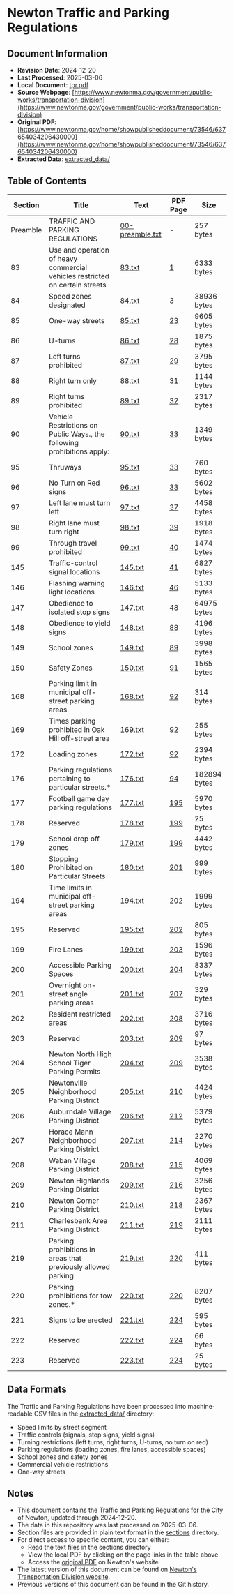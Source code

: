 # Newton Traffic and Parking Regulations

## Document Information

- **Revision Date**: 2024-12-20
- **Last Processed**: 2025-03-06
- **Local Document**: [tpr.pdf](tpr.pdf)
- **Source Webpage**: [https://www.newtonma.gov/government/public-works/transportation-division](https://www.newtonma.gov/government/public-works/transportation-division)
- **Original PDF**: [https://www.newtonma.gov/home/showpublisheddocument/73546/637654034206430000](https://www.newtonma.gov/home/showpublisheddocument/73546/637654034206430000)
- **Extracted Data**: [extracted_data/](extracted_data/)

## Table of Contents

| Section | Title | Text | PDF Page | Size |
|---------|-------|------|----------|------|
| Preamble | TRAFFIC AND PARKING REGULATIONS | [00-preamble.txt](sections/00-preamble.txt) | - | 257 bytes |
| 83 | Use and operation of heavy commercial vehicles restricted on certain streets | [83.txt](sections/83.txt) | [1](https://www.newtonma.gov/home/showpublisheddocument/73546/637654034206430000#page=1) | 6333 bytes |
| 84 | Speed zones designated | [84.txt](sections/84.txt) | [3](https://www.newtonma.gov/home/showpublisheddocument/73546/637654034206430000#page=3) | 38936 bytes |
| 85 | One-way streets | [85.txt](sections/85.txt) | [23](https://www.newtonma.gov/home/showpublisheddocument/73546/637654034206430000#page=23) | 9605 bytes |
| 86 | U-turns | [86.txt](sections/86.txt) | [28](https://www.newtonma.gov/home/showpublisheddocument/73546/637654034206430000#page=28) | 1875 bytes |
| 87 | Left turns prohibited | [87.txt](sections/87.txt) | [29](https://www.newtonma.gov/home/showpublisheddocument/73546/637654034206430000#page=29) | 3795 bytes |
| 88 | Right turn only | [88.txt](sections/88.txt) | [31](https://www.newtonma.gov/home/showpublisheddocument/73546/637654034206430000#page=31) | 1144 bytes |
| 89 | Right turns prohibited | [89.txt](sections/89.txt) | [32](https://www.newtonma.gov/home/showpublisheddocument/73546/637654034206430000#page=32) | 2317 bytes |
| 90 | Vehicle Restrictions on Public Ways., the following prohibitions apply: | [90.txt](sections/90.txt) | [33](https://www.newtonma.gov/home/showpublisheddocument/73546/637654034206430000#page=33) | 1349 bytes |
| 95 | Thruways | [95.txt](sections/95.txt) | [33](https://www.newtonma.gov/home/showpublisheddocument/73546/637654034206430000#page=33) | 760 bytes |
| 96 | No Turn on Red signs | [96.txt](sections/96.txt) | [33](https://www.newtonma.gov/home/showpublisheddocument/73546/637654034206430000#page=33) | 5602 bytes |
| 97 | Left lane must turn left | [97.txt](sections/97.txt) | [37](https://www.newtonma.gov/home/showpublisheddocument/73546/637654034206430000#page=37) | 4458 bytes |
| 98 | Right lane must turn right | [98.txt](sections/98.txt) | [39](https://www.newtonma.gov/home/showpublisheddocument/73546/637654034206430000#page=39) | 1918 bytes |
| 99 | Through travel prohibited | [99.txt](sections/99.txt) | [40](https://www.newtonma.gov/home/showpublisheddocument/73546/637654034206430000#page=40) | 1474 bytes |
| 145 | Traffic-control signal locations | [145.txt](sections/145.txt) | [41](https://www.newtonma.gov/home/showpublisheddocument/73546/637654034206430000#page=41) | 6827 bytes |
| 146 | Flashing warning light locations | [146.txt](sections/146.txt) | [46](https://www.newtonma.gov/home/showpublisheddocument/73546/637654034206430000#page=46) | 5133 bytes |
| 147 | Obedience to isolated stop signs | [147.txt](sections/147.txt) | [48](https://www.newtonma.gov/home/showpublisheddocument/73546/637654034206430000#page=48) | 64975 bytes |
| 148 | Obedience to yield signs | [148.txt](sections/148.txt) | [88](https://www.newtonma.gov/home/showpublisheddocument/73546/637654034206430000#page=88) | 4196 bytes |
| 149 | School zones | [149.txt](sections/149.txt) | [89](https://www.newtonma.gov/home/showpublisheddocument/73546/637654034206430000#page=89) | 3998 bytes |
| 150 | Safety Zones | [150.txt](sections/150.txt) | [91](https://www.newtonma.gov/home/showpublisheddocument/73546/637654034206430000#page=91) | 1565 bytes |
| 168 | Parking limit in municipal off-street parking areas | [168.txt](sections/168.txt) | [92](https://www.newtonma.gov/home/showpublisheddocument/73546/637654034206430000#page=92) | 314 bytes |
| 169 | Times parking prohibited in Oak Hill off-street area | [169.txt](sections/169.txt) | [92](https://www.newtonma.gov/home/showpublisheddocument/73546/637654034206430000#page=92) | 255 bytes |
| 172 | Loading zones | [172.txt](sections/172.txt) | [92](https://www.newtonma.gov/home/showpublisheddocument/73546/637654034206430000#page=92) | 2394 bytes |
| 176 | Parking regulations pertaining to particular streets.* | [176.txt](sections/176.txt) | [94](https://www.newtonma.gov/home/showpublisheddocument/73546/637654034206430000#page=94) | 182894 bytes |
| 177 | Football game day parking regulations | [177.txt](sections/177.txt) | [195](https://www.newtonma.gov/home/showpublisheddocument/73546/637654034206430000#page=195) | 5970 bytes |
| 178 | Reserved | [178.txt](sections/178.txt) | [199](https://www.newtonma.gov/home/showpublisheddocument/73546/637654034206430000#page=199) | 25 bytes |
| 179 | School drop off zones | [179.txt](sections/179.txt) | [199](https://www.newtonma.gov/home/showpublisheddocument/73546/637654034206430000#page=199) | 4442 bytes |
| 180 | Stopping Prohibited on Particular Streets | [180.txt](sections/180.txt) | [201](https://www.newtonma.gov/home/showpublisheddocument/73546/637654034206430000#page=201) | 999 bytes |
| 194 | Time limits in municipal off-street parking areas | [194.txt](sections/194.txt) | [202](https://www.newtonma.gov/home/showpublisheddocument/73546/637654034206430000#page=202) | 1999 bytes |
| 195 | Reserved | [195.txt](sections/195.txt) | [202](https://www.newtonma.gov/home/showpublisheddocument/73546/637654034206430000#page=202) | 805 bytes |
| 199 | Fire Lanes | [199.txt](sections/199.txt) | [203](https://www.newtonma.gov/home/showpublisheddocument/73546/637654034206430000#page=203) | 1596 bytes |
| 200 | Accessible Parking Spaces | [200.txt](sections/200.txt) | [204](https://www.newtonma.gov/home/showpublisheddocument/73546/637654034206430000#page=204) | 8337 bytes |
| 201 | Overnight on-street angle parking areas | [201.txt](sections/201.txt) | [207](https://www.newtonma.gov/home/showpublisheddocument/73546/637654034206430000#page=207) | 329 bytes |
| 202 | Resident restricted areas | [202.txt](sections/202.txt) | [208](https://www.newtonma.gov/home/showpublisheddocument/73546/637654034206430000#page=208) | 3716 bytes |
| 203 | Reserved | [203.txt](sections/203.txt) | [209](https://www.newtonma.gov/home/showpublisheddocument/73546/637654034206430000#page=209) | 97 bytes |
| 204 | Newton North High School Tiger Parking Permits | [204.txt](sections/204.txt) | [209](https://www.newtonma.gov/home/showpublisheddocument/73546/637654034206430000#page=209) | 3538 bytes |
| 205 | Newtonville Neighborhood Parking District | [205.txt](sections/205.txt) | [210](https://www.newtonma.gov/home/showpublisheddocument/73546/637654034206430000#page=210) | 4424 bytes |
| 206 | Auburndale Village Parking District | [206.txt](sections/206.txt) | [212](https://www.newtonma.gov/home/showpublisheddocument/73546/637654034206430000#page=212) | 5379 bytes |
| 207 | Horace Mann Neighborhood Parking District | [207.txt](sections/207.txt) | [214](https://www.newtonma.gov/home/showpublisheddocument/73546/637654034206430000#page=214) | 2270 bytes |
| 208 | Waban Village Parking District | [208.txt](sections/208.txt) | [215](https://www.newtonma.gov/home/showpublisheddocument/73546/637654034206430000#page=215) | 4069 bytes |
| 209 | Newton Highlands Parking District | [209.txt](sections/209.txt) | [216](https://www.newtonma.gov/home/showpublisheddocument/73546/637654034206430000#page=216) | 3256 bytes |
| 210 | Newton Corner Parking District | [210.txt](sections/210.txt) | [218](https://www.newtonma.gov/home/showpublisheddocument/73546/637654034206430000#page=218) | 2367 bytes |
| 211 | Charlesbank Area Parking District | [211.txt](sections/211.txt) | [219](https://www.newtonma.gov/home/showpublisheddocument/73546/637654034206430000#page=219) | 2111 bytes |
| 219 | Parking prohibitions in areas that previously allowed parking | [219.txt](sections/219.txt) | [220](https://www.newtonma.gov/home/showpublisheddocument/73546/637654034206430000#page=220) | 411 bytes |
| 220 | Parking prohibitions for tow zones.* | [220.txt](sections/220.txt) | [220](https://www.newtonma.gov/home/showpublisheddocument/73546/637654034206430000#page=220) | 8207 bytes |
| 221 | Signs to be erected | [221.txt](sections/221.txt) | [224](https://www.newtonma.gov/home/showpublisheddocument/73546/637654034206430000#page=224) | 595 bytes |
| 222 | Reserved | [222.txt](sections/222.txt) | [224](https://www.newtonma.gov/home/showpublisheddocument/73546/637654034206430000#page=224) | 66 bytes |
| 223 | Reserved | [223.txt](sections/223.txt) | [224](https://www.newtonma.gov/home/showpublisheddocument/73546/637654034206430000#page=224) | 25 bytes |

## Data Formats

The Traffic and Parking Regulations have been processed into machine-readable CSV files in the [extracted_data/](extracted_data/) directory:

- Speed limits by street segment
- Traffic controls (signals, stop signs, yield signs)
- Turning restrictions (left turns, right turns, U-turns, no turn on red)
- Parking regulations (loading zones, fire lanes, accessible spaces)
- School zones and safety zones
- Commercial vehicle restrictions
- One-way streets

## Notes

- This document contains the Traffic and Parking Regulations for the City of Newton, updated through 2024-12-20.
- The data in this repository was last processed on 2025-03-06.
- Section files are provided in plain text format in the [sections](sections/) directory.
- For direct access to specific content, you can either:
  - Read the text files in the sections directory
  - View the local PDF by clicking on the page links in the table above
  - Access the [original PDF](https://www.newtonma.gov/home/showpublisheddocument/73546/637654034206430000) on Newton's website
- The latest version of this document can be found on [Newton's Transportation Division website](https://www.newtonma.gov/government/public-works/transportation-division).
- Previous versions of this document can be found in the Git history.
